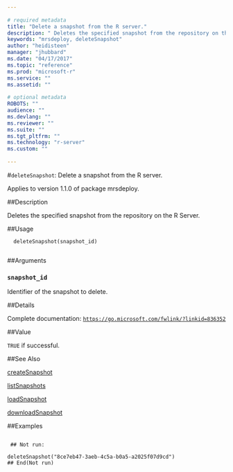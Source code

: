 ```yaml
--- 
 
# required metadata 
title: "Delete a snapshot from the R server." 
description: " Deletes the specified snapshot from the repository on the R Server. " 
keywords: "mrsdeploy, deleteSnapshot" 
author: "heidisteen" 
manager: "jhubbard" 
ms.date: "04/17/2017" 
ms.topic: "reference" 
ms.prod: "microsoft-r" 
ms.service: "" 
ms.assetid: "" 
 
# optional metadata 
ROBOTS: "" 
audience: "" 
ms.devlang: "" 
ms.reviewer: "" 
ms.suite: "" 
ms.tgt_pltfrm: "" 
ms.technology: "r-server" 
ms.custom: "" 
 
--- 
```

 
 
 
 
 #`deleteSnapshot`: Delete a snapshot from the R server.

 Applies to version 1.1.0 of package mrsdeploy.
 
 ##Description
 
Deletes the specified snapshot from the repository on the R Server.
 
 
 ##Usage

```   
  deleteSnapshot(snapshot_id)
 
```
 
 ##Arguments

   
  
 ### `snapshot_id`
 Identifier of the snapshot to delete. 
  
 
 
 ##Details
 
Complete documentation: [`https://go.microsoft.com/fwlink/?linkid=836352`](https://go.microsoft.com/fwlink/?linkid=836352)

 
 
 ##Value
 
`TRUE` if successful.
 
 ##See Also
 
[createSnapshot](createsnapshot.md)

[listSnapshots](listsnapshots.md)

[loadSnapshot](loadsnapshot.md)

[downloadSnapshot](downloadsnapshot.md)
   
 ##Examples

 ```
   
  ## Not run:
 
deleteSnapshot("8ce7eb47-3aeb-4c5a-b0a5-a2025f07d9cd")
 ## End(Not run) 
  
 
```
 
 
